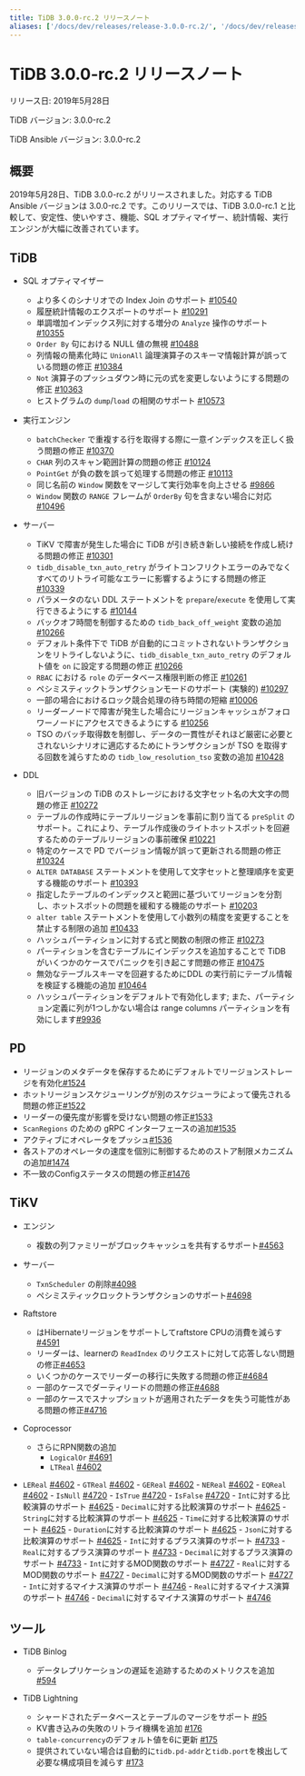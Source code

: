 ```yaml
---
title: TiDB 3.0.0-rc.2 リリースノート
aliases: ['/docs/dev/releases/release-3.0.0-rc.2/', '/docs/dev/releases/3.0.0-rc.2/']
---
```


# TiDB 3.0.0-rc.2 リリースノート

リリース日: 2019年5月28日

TiDB バージョン: 3.0.0-rc.2

TiDB Ansible バージョン: 3.0.0-rc.2

## 概要

2019年5月28日、TiDB 3.0.0-rc.2 がリリースされました。対応する TiDB Ansible バージョンは 3.0.0-rc.2 です。このリリースでは、TiDB 3.0.0-rc.1 と比較して、安定性、使いやすさ、機能、SQL オプティマイザー、統計情報、実行エンジンが大幅に改善されています。

## TiDB

+ SQL オプティマイザー
    - より多くのシナリオでの Index Join のサポート [#10540](https://github.com/pingcap/tidb/pull/10540)
    - 履歴統計情報のエクスポートのサポート [#10291](https://github.com/pingcap/tidb/pull/10291)
    - 単調増加インデックス列に対する増分の `Analyze` 操作のサポート [#10355](https://github.com/pingcap/tidb/pull/10355)
    - `Order By` 句における NULL 値の無視 [#10488](https://github.com/pingcap/tidb/pull/10488)
    - 列情報の簡素化時に `UnionAll` 論理演算子のスキーマ情報計算が誤っている問題の修正 [#10384](https://github.com/pingcap/tidb/pull/10384)
    - `Not` 演算子のプッシュダウン時に元の式を変更しないようにする問題の修正 [#10363](https://github.com/pingcap/tidb/pull/10363/files)
    - ヒストグラムの `dump`/`load` の相関のサポート [#10573](https://github.com/pingcap/tidb/pull/10573)

+ 実行エンジン
    - `batchChecker` で重複する行を取得する際に一意インデックスを正しく扱う問題の修正 [#10370](https://github.com/pingcap/tidb/pull/10370)
    - `CHAR` 列のスキャン範囲計算の問題の修正 [#10124](https://github.com/pingcap/tidb/pull/10124)
    - `PointGet` が負の数を誤って処理する問題の修正 [#10113](https://github.com/pingcap/tidb/pull/10113)
    - 同じ名前の `Window` 関数をマージして実行効率を向上させる [#9866](https://github.com/pingcap/tidb/pull/9866)
    - `Window` 関数の `RANGE` フレームが `OrderBy` 句を含まない場合に対応 [#10496](https://github.com/pingcap/tidb/pull/10496)

+ サーバー
    - TiKV で障害が発生した場合に TiDB が引き続き新しい接続を作成し続ける問題の修正 [#10301](https://github.com/pingcap/tidb/pull/10301)
    - `tidb_disable_txn_auto_retry` がライトコンフリクトエラーのみでなくすべてのリトライ可能なエラーに影響するようにする問題の修正 [#10339](https://github.com/pingcap/tidb/pull/10339)
    - パラメータのない DDL ステートメントを `prepare`/`execute` を使用して実行できるようにする [#10144](https://github.com/pingcap/tidb/pull/10144)
    - バックオフ時間を制御するための `tidb_back_off_weight` 変数の追加 [#10266](https://github.com/pingcap/tidb/pull/10266)
    - デフォルト条件下で TiDB が自動的にコミットされないトランザクションをリトライしないように、`tidb_disable_txn_auto_retry` のデフォルト値を `on` に設定する問題の修正 [#10266](https://github.com/pingcap/tidb/pull/10266)
    - `RBAC` における `role` のデータベース権限判断の修正 [#10261](https://github.com/pingcap/tidb/pull/10261)
    - ペシミスティックトランザクションモードのサポート (実験的) [#10297](https://github.com/pingcap/tidb/pull/10297)
    - 一部の場合におけるロック競合処理の待ち時間の短縮 [#10006](https://github.com/pingcap/tidb/pull/10006)
    - リーダーノードで障害が発生した場合にリージョンキャッシュがフォロワーノードにアクセスできるようにする [#10256](https://github.com/pingcap/tidb/pull/10256)
    - TSO のバッチ取得数を制御し、データの一貫性がそれほど厳密に必要とされないシナリオに適応するためにトランザクションが TSO を取得する回数を減らすための `tidb_low_resolution_tso` 変数の追加 [#10428](https://github.com/pingcap/tidb/pull/10428)

+ DDL
    - 旧バージョンの TiDB のストレージにおける文字セット名の大文字の問題の修正 [#10272](https://github.com/pingcap/tidb/pull/10272)
    - テーブルの作成時にテーブルリージョンを事前に割り当てる `preSplit` のサポート。これにより、テーブル作成後のライトホットスポットを回避するためのテーブルリージョンの事前確保 [#10221](https://github.com/pingcap/tidb/pull/10221)
    - 特定のケースで PD でバージョン情報が誤って更新される問題の修正 [#10324](https://github.com/pingcap/tidb/pull/10324)
    - `ALTER DATABASE` ステートメントを使用して文字セットと整理順序を変更する機能のサポート [#10393](https://github.com/pingcap/tidb/pull/10393)
    - 指定したテーブルのインデックスと範囲に基づいてリージョンを分割し、ホットスポットの問題を緩和する機能のサポート [#10203](https://github.com/pingcap/tidb/pull/10203)
    - `alter table` ステートメントを使用して小数列の精度を変更することを禁止する制限の追加 [#10433](https://github.com/pingcap/tidb/pull/10433)
    - ハッシュパーティションに対する式と関数の制限の修正 [#10273](https://github.com/pingcap/tidb/pull/10273)
    - パーティションを含むテーブルにインデックスを追加することで TiDB がいくつかのケースでパニックを引き起こす問題の修正 [#10475](https://github.com/pingcap/tidb/pull/10475)
    - 無効なテーブルスキーマを回避するためにDDL の実行前にテーブル情報を検証する機能の追加 [#10464](https://github.com/pingcap/tidb/pull/10464)
    - ハッシュパーティションをデフォルトで有効化します; また、パーティション定義に列が1つしかない場合は range columns パーティションを有効にします[#9936](https://github.com/pingcap/tidb/pull/9936)

## PD

- リージョンのメタデータを保存するためにデフォルトでリージョンストレージを有効化[#1524](https://github.com/pingcap/pd/pull/1524)
- ホットリージョンスケジューリングが別のスケジューラによって優先される問題の修正[#1522](https://github.com/pingcap/pd/pull/1522)
- リーダーの優先度が影響を受けない問題の修正[#1533](https://github.com/pingcap/pd/pull/1533)
- `ScanRegions` のための gRPC インターフェースの追加[#1535](https://github.com/pingcap/pd/pull/1535)
- アクティブにオペレータをプッシュ[#1536](https://github.com/pingcap/pd/pull/1536)
- 各ストアのオペレータの速度を個別に制御するためのストア制限メカニズムの追加[#1474](https://github.com/pingcap/pd/pull/1474)
- 不一致のConfigステータスの問題の修正[#1476](https://github.com/pingcap/pd/pull/1476)

## TiKV

+ エンジン
    - 複数の列ファミリーがブロックキャッシュを共有するサポート[#4563](https://github.com/tikv/tikv/pull/4563)

+ サーバー
    - `TxnScheduler` の削除[#4098](https://github.com/tikv/tikv/pull/4098)
    - ペシミスティックロックトランザクションのサポート[#4698](https://github.com/tikv/tikv/pull/4698)

+ Raftstore
    - はHibernateリージョンをサポートしてraftstore CPUの消費を減らす[#4591](https://github.com/tikv/tikv/pull/4591)
    - リーダーは、learnerの `ReadIndex` のリクエストに対して応答しない問題の修正[#4653](https://github.com/tikv/tikv/pull/4653)
    - いくつかのケースでリーダーの移行に失敗する問題の修正[#4684](https://github.com/tikv/tikv/pull/4684)
    - 一部のケースでダーティリードの問題の修正[#4688](https://github.com/tikv/tikv/pull/4688)
    - 一部のケースでスナップショットが適用されたデータを失う可能性がある問題の修正[#4716](https://github.com/tikv/tikv/pull/4716)

+ Coprocessor
    - さらにRPN関数の追加
        - `LogicalOr` [#4691](https://github.com/tikv/tikv/pull/4601)
        - `LTReal` [#4602](https://github.com/tikv/tikv/pull/4602)
- `LEReal` [#4602](https://github.com/tikv/tikv/pull/4602)
        - `GTReal` [#4602](https://github.com/tikv/tikv/pull/4602)
        - `GEReal` [#4602](https://github.com/tikv/tikv/pull/4602)
        - `NEReal` [#4602](https://github.com/tikv/tikv/pull/4602)
        - `EQReal` [#4602](https://github.com/tikv/tikv/pull/4602)
        - `IsNull` [#4720](https://github.com/tikv/tikv/pull/4720)
        - `IsTrue` [#4720](https://github.com/tikv/tikv/pull/4720)
        - `IsFalse` [#4720](https://github.com/tikv/tikv/pull/4720)
        - `Int`に対する比較演算のサポート [#4625](https://github.com/tikv/tikv/pull/4625)
        - `Decimal`に対する比較演算のサポート [#4625](https://github.com/tikv/tikv/pull/4625)
        - `String`に対する比較演算のサポート [#4625](https://github.com/tikv/tikv/pull/4625)
        - `Time`に対する比較演算のサポート [#4625](https://github.com/tikv/tikv/pull/4625)
        - `Duration`に対する比較演算のサポート [#4625](https://github.com/tikv/tikv/pull/4625)
        - `Json`に対する比較演算のサポート [#4625](https://github.com/tikv/tikv/pull/4625)
        - `Int`に対するプラス演算のサポート [#4733](https://github.com/tikv/tikv/pull/4733)
        - `Real`に対するプラス演算のサポート [#4733](https://github.com/tikv/tikv/pull/4733)
        - `Decimal`に対するプラス演算のサポート [#4733](https://github.com/tikv/tikv/pull/4733)
        - `Int`に対するMOD関数のサポート [#4727](https://github.com/tikv/tikv/pull/4727)
        - `Real`に対するMOD関数のサポート [#4727](https://github.com/tikv/tikv/pull/4727)
        - `Decimal`に対するMOD関数のサポート [#4727](https://github.com/tikv/tikv/pull/4727)
        - `Int`に対するマイナス演算のサポート [#4746](https://github.com/tikv/tikv/pull/4746)
        - `Real`に対するマイナス演算のサポート [#4746](https://github.com/tikv/tikv/pull/4746)
        - `Decimal`に対するマイナス演算のサポート [#4746](https://github.com/tikv/tikv/pull/4746)

## ツール

+ TiDB Binlog
    - データレプリケーションの遅延を追跡するためのメトリクスを追加 [#594](https://github.com/pingcap/tidb-binlog/pull/594)

+ TiDB Lightning

    - シャードされたデータベースとテーブルのマージをサポート [#95](https://github.com/pingcap/tidb-lightning/pull/95)
    - KV書き込みの失敗のリトライ機構を追加 [#176](https://github.com/pingcap/tidb-lightning/pull/176)
    - `table-concurrency`のデフォルト値を6に更新 [#175](https://github.com/pingcap/tidb-lightning/pull/175)
    - 提供されていない場合は自動的に`tidb.pd-addr`と`tidb.port`を検出して必要な構成項目を減らす [#173](https://github.com/pingcap/tidb-lightning/pull/173)